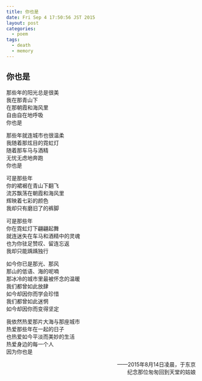 ```yaml
---
title: 你也是
date: Fri Sep 4 17:50:56 JST 2015
layout: post
categories:
  - poem
tags:
  - death
  - memory
---
```

## 你也是 ##
那些年的阳光总是很美  
我在那青山下  
在那朝霞和海风里  
自由自在地呼吸  
你也是  

那些年就连城市也很温柔  
我随着那炫目的霓虹灯  
随着那车马与酒精  
无忧无虑地奔跑  
你也是  

可是那些年  
你的裙裾在青山下翻飞  
流苏飘荡在朝霞和海风里  
辉映着七彩的颜色  
我却只有磨旧了的裤脚  

可是那些年  
你在霓虹灯下翩翩起舞  
就连迷失在车马和酒精中的灵魂  
也为你驻足赞叹、留连忘返  
我却只能踽踽独行  

如今你已是那光、那风  
那山的低语、海的呢喃  
那冰冷的城市里最被怀念的温暖  
我们都曾如此放肆  
如今却因你而学会珍惜  
我们都曾如此迷惘  
如今却因你而变得坚定  

我依然热爱那片大海与那座城市  
热爱那些年在一起的日子  
也热爱如今平淡而美妙的生活  
热爱身边的每一个人  
因为你也是  

<p align="right">——2015年8月14日凌晨，于东京</br>纪念那位匆匆回到天堂的姑娘</p>
